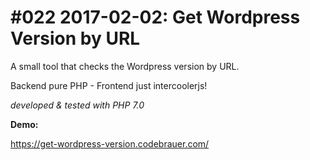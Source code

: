 # #022 2017-02-02: Get Wordpress Version by URL

A small tool that checks the Wordpress version by URL.

Backend pure PHP - Frontend just intercoolerjs!

*developed & tested with PHP 7.0*


**Demo:**

<https://get-wordpress-version.codebrauer.com/>
